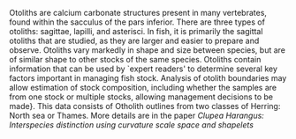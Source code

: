 Otoliths are calcium carbonate structures present in many
vertebrates, found within the sacculus of the pars inferior. There
are three types of otoliths: sagittae, lapilli, and asterisci. In
fish, it is primarily the sagittal otoliths that are studied, as
they are larger and easier to prepare and observe. Otoliths vary
markedly in shape and size between species, but are of similar
shape to other stocks of the same species. Otoliths contain
information that can be used by `expert readers' to determine
several key factors important in managing fish stock. Analysis of
otolith boundaries may allow estimation of stock composition,
including whether the samples are from one stock or multiple
stocks, allowing management decisions to be made}. This data
consists of Otholith outlines from two classes of Herring: North
sea or Thames. More details are in the paper <em>Clupea Harangus:
Interspecies distinction using curvature scale space and
shapelets</em>
